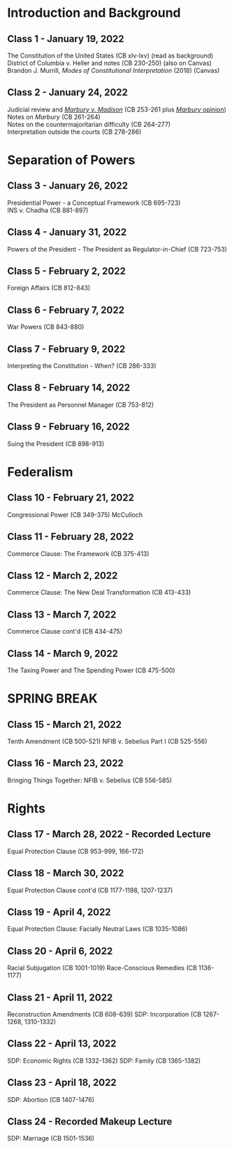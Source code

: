 # Introduction and Background

## Class 1 - January 19, 2022
The Constitution of the United States (CB xlv-lxv) (read as background)  
District of Columbia v. Heller and notes (CB 230-250) (also on Canvas)  
Brandon J. Murrill, _Modes of Constitutional Interpretation_ (2018) (Canvas)

## Class 2 - January 24, 2022
Judicial review and [_Marbury v. Madison_](https://hbwhbwhbw.github.io/ConstitutionalLaw/Marbury) (CB 253-261 plus [_Marbury_ opinion](https://hbwhbwhbw.github.io/ConstitutionalLaw/Marbury))
Notes on _Marbury_ (CB 261-264)  
Notes on the countermajoritarian difficulty (CB 264-277)  
Interpretation outside the courts (CB 278-286)  

# Separation of Powers

## Class 3 - January 26, 2022
Presidential Power - a Conceptual Framework (CB 695-723)  
INS v. Chadha (CB 881-897)

## Class 4 - January 31, 2022
Powers of the President - The President as Regulator-in-Chief (CB 723-753)

## Class 5 - February 2, 2022
Foreign Affairs (CB 812-843)

## Class 6 - February 7, 2022
War Powers (CB 843-880)

## Class 7 - February 9, 2022
Interpreting the Constitution - When? (CB 286-333)

## Class 8 - February 14, 2022
The President as Personnel Manager (CB 753-812)

## Class 9 - February 16, 2022
Suing the President (CB 898-913)

# Federalism

## Class 10 - February 21, 2022
Congressional Power (CB 349-375)
McCulloch

## Class 11 - February 28, 2022
Commerce Clause: The Framework (CB 375-413)

## Class 12 - March 2, 2022
Commerce Clause: The New Deal Transformation (CB 413-433)

## Class 13 - March 7, 2022
Commerce Clause cont'd (CB 434-475)

## Class 14 - March 9, 2022
The Taxing Power and The Spending Power (CB 475-500)

# SPRING BREAK

## Class 15 - March 21, 2022
Tenth Amendment (CB 500-521)
NFIB v. Sebelius Part I (CB 525-556)

## Class 16 - March 23, 2022
Bringing Things Together: NFIB v. Sebelius (CB 556-585)

# Rights

## Class 17 - March 28, 2022 - Recorded Lecture
Equal Protection Clause (CB 953-999, 166-172)

## Class 18 - March 30, 2022
Equal Protection Clause cont'd (CB 1177-1198, 1207-1237)

## Class 19 - April 4, 2022
Equal Protection Clause: Facially Neutral Laws (CB 1035-1086)

## Class 20 - April 6, 2022
Racial Subjugation (CB 1001-1019)
Race-Conscious Remedies (CB 1136-1177)

## Class 21 - April 11, 2022
Reconstruction Amendments (CB 608-639)
SDP: Incorporation (CB 1267-1268, 1310-1332)

## Class 22 - April 13, 2022
SDP: Economic Rights (CB 1332-1362)
SDP: Family (CB 1365-1382)

## Class 23 - April 18, 2022
SDP: Abortion (CB 1407-1476)

## Class 24 - Recorded Makeup Lecture
SDP: Marriage (CB 1501-1536)
